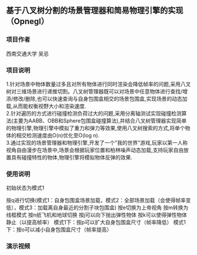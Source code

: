 ## 基于八叉树分割的场景管理器和简易物理引擎的实现（Opnegl）
### 项目作者
西南交通大学 吴忌 
### 项目说明  
1.针对场景中物体数量过多且对所有物体进行同时渲染会降低帧率的问题,采用八叉树对三维场景进行递推切割。八叉树管理器既可以对场景中任意物体进行查找/增添/修改/删除,也可以快速查询与自身包围盒相交的场景包围盒,实现场景的动态加载,从而能权衡视野大小和渲染速度.  
2.针对遍历的方式进行碰撞检测负荷过大的问题,采用分离轴测试实现碰撞检测算法(主要为AABB、OBB和Sphere包围盒碰撞算法),并结合八叉树管理器实现简单的物理引擎,物理引擎中模拟了重力和弹力等效果,使用八叉树搜索的方式,将单个物体的相交检测速度由O(n)优化至O(log n).    
3.通过实现的场景管理器和物理引擎,开发了一个"我的世界"游戏,玩家以第一人称视角自由漫步在场景中,场景会根据玩家位置和柏林噪声动态加载,支持玩家自由放置具有碰撞特性的物体,物理引擎将模拟物体反弹的效果.  
### 使用说明
初始状态为模式1

按q进行切换(模式1：自身包围盒场景加载，模式2：全部场景加载（会使得帧率变低），模式3：加载离自身最近的分割子块包围盒)
按e切换为上帝视角
按m转换为线框模式
按n纸飞机和地球切换
按j可以向下抛出弹性物体
按k可以使得弹性物体静止（以提高帧率）
模式1下：按p可以扩大自身包围盒尺寸（帧率降低）
模式1下：按o可以减小自身包围盒尺寸（帧率提高）
### 演示视频
